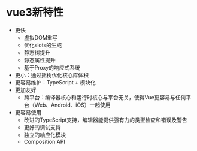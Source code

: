# vue3新特性

- 更快
  - 虚拟DOM重写
  - 优化slots的生成
  - 静态树提升
  - 静态属性提升
  - 基于Proxy的响应式系统
- 更小：通过摇树优化核心库体积
- 更容易维护：TypeScript + 模块化
- 更加友好
  - 跨平台：编译器核心和运行时核心与平台无关，使得Vue更容易与任何平台（Web、Android、iOS）一起使用
- 更容易使用
  - 改进的TypeScript支持，编辑器能提供强有力的类型检查和错误及警告
  - 更好的调试支持
  - 独立的响应化模块
  - Composition API

